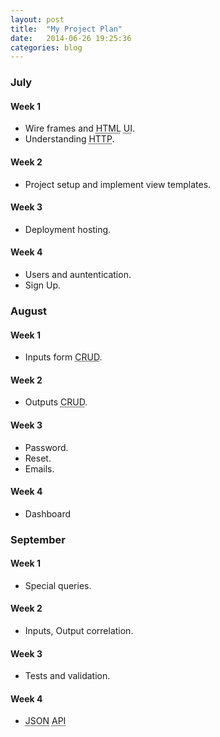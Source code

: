 ```yaml
---
layout: post
title:  "My Project Plan"
date:   2014-06-26 19:25:36
categories: blog
---
```


### July

#### Week 1

* Wire frames and <abbr title="HyperText Markup Language">HTML</abbr> <abbr title="User Interface">UI</abbr>.
* Understanding <abbr title="Hypertext Transfer Protocol">HTTP</abbr>.

#### Week 2

* Project setup and implement view templates.

#### Week 3

* Deployment hosting.

#### Week 4

* Users and auntentication.
* Sign Up.


### August

#### Week 1

* Inputs form <abbr title="Create, read, update and delete">CRUD</abbr>.

#### Week 2

* Outputs <abbr title="Create, read, update and delete">CRUD</abbr>.

#### Week 3

* Password.
* Reset.
* Emails.

#### Week 4

* Dashboard


### September

#### Week 1

* Special queries.

#### Week 2

* Inputs, Output correlation.

#### Week 3
* Tests and validation.

#### Week 4
* <abbr title="JavaScript Object Notation">JSON</abbr> <abbr title="Application Programming Interface">API</abbr>
